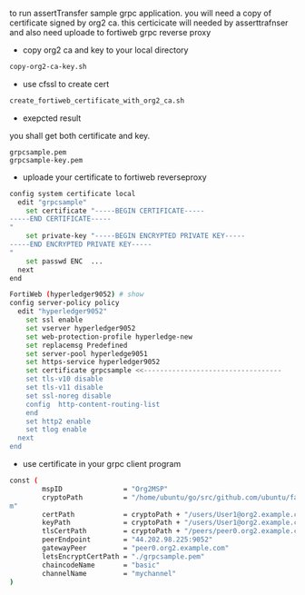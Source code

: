 to run assertTransfer sample grpc application. you will need a copy of certificate signed by org2 ca.
this certicicate will needed by asserttrafnser and also need uploade to fortiweb grpc reverse proxy

- copy org2 ca and key to your local directory
```bash
copy-org2-ca-key.sh
```

- use cfssl to create cert 
```bash
create_fortiweb_certificate_with_org2_ca.sh
```

- exepcted result

you shall get both certificate and key.

```
grpcsample.pem
grpcsample-key.pem
```

- uploade your certificate to fortiweb reverseproxy

```bash
config system certificate local
  edit "grpcsample"
    set certificate "-----BEGIN CERTIFICATE-----
-----END CERTIFICATE-----
"
    set private-key "-----BEGIN ENCRYPTED PRIVATE KEY-----
-----END ENCRYPTED PRIVATE KEY-----
"
    set passwd ENC  ...
  next
end
```
```bash
FortiWeb (hyperledger9052) # show
config server-policy policy
  edit "hyperledger9052"
    set ssl enable
    set vserver hyperledger9052
    set web-protection-profile hyperledge-new
    set replacemsg Predefined
    set server-pool hyperledge9051
    set https-service hyperledger9052
    set certificate grpcsample <<----------------------------------
    set tls-v10 disable
    set tls-v11 disable
    set ssl-noreg disable
    config  http-content-routing-list
    end
    set http2 enable
    set tlog enable
  next
end
```
- use certificate in your grpc client program
```bash
const (
        mspID               = "Org2MSP"
        cryptoPath          = "/home/ubuntu/go/src/github.com/ubuntu/fabric-samples/test-network/organizations/peerOrganizations/org2.example.co
m"
        certPath            = cryptoPath + "/users/User1@org2.example.com/msp/signcerts/cert.pem"
        keyPath             = cryptoPath + "/users/User1@org2.example.com/msp/keystore/"
        tlsCertPath         = cryptoPath + "/peers/peer0.org2.example.com/tls/ca.crt"
        peerEndpoint        = "44.202.98.225:9052"
        gatewayPeer         = "peer0.org2.example.com"
        letsEncryptCertPath = "./grpcsample.pem" 
        chaincodeName       = "basic"
        channelName         = "mychannel"
)
```
